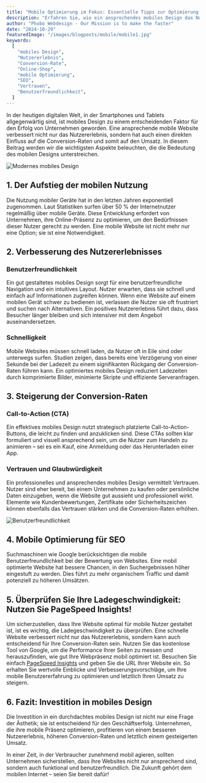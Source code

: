 ```yaml
---
title: "Mobile Optimierung im Fokus: Essentielle Tipps zur Optimierung Ihrer Website für mehr Umsatz!"
description: "Erfahren Sie, wie ein ansprechendes mobiles Design das Nutzererlebnis verbessert und die Conversion-Raten steigert."
author: "Phobo Webdesign - Our Mission is to make the faster"
date: "2024-10-29"
featuredImage: "/images/blogposts/mobile/mobile1.jpg"
keywords:
  [
    "mobiles Design",
    "Nutzererlebnis",
    "Conversion-Rate",
    "Online-Shop",
    "mobile Optimierung",
    "SEO",
    "Vertrauen",
    "Benutzerfreundlichkeit",
  ]
---
```


In der heutigen digitalen Welt, in der Smartphones und Tablets allgegenwärtig sind, ist mobiles Design zu einem entscheidenden Faktor für den Erfolg von Unternehmen geworden. Eine ansprechende mobile Website verbessert nicht nur das Nutzererlebnis, sondern hat auch einen direkten Einfluss auf die Conversion-Raten und somit auf den Umsatz. In diesem Beitrag werden wir die wichtigsten Aspekte beleuchten, die die Bedeutung des mobilen Designs unterstreichen.

![Modernes mobiles Design](/images/blogposts/mobile/mobile1.jpg "Ein modernes mobiles Design auf einem Smartphone, das eine benutzerfreundliche Navigation zeigt.")

## 1. Der Aufstieg der mobilen Nutzung

Die Nutzung mobiler Geräte hat in den letzten Jahren exponentiell zugenommen. Laut Statistiken surfen über 50 % der Internetnutzer regelmäßig über mobile Geräte. Diese Entwicklung erfordert von Unternehmen, ihre Online-Präsenz zu optimieren, um den Bedürfnissen dieser Nutzer gerecht zu werden. Eine mobile Website ist nicht mehr nur eine Option; sie ist eine Notwendigkeit.

## 2. Verbesserung des Nutzererlebnisses

### Benutzerfreundlichkeit

Ein gut gestaltetes mobiles Design sorgt für eine benutzerfreundliche Navigation und ein intuitives Layout. Nutzer erwarten, dass sie schnell und einfach auf Informationen zugreifen können. Wenn eine Website auf einem mobilen Gerät schwer zu bedienen ist, verlassen die Nutzer sie oft frustriert und suchen nach Alternativen. Ein positives Nutzererlebnis führt dazu, dass Besucher länger bleiben und sich intensiver mit dem Angebot auseinandersetzen.

### Schnelligkeit

Mobile Websites müssen schnell laden, da Nutzer oft in Eile sind oder unterwegs surfen. Studien zeigen, dass bereits eine Verzögerung von einer Sekunde bei der Ladezeit zu einem signifikanten Rückgang der Conversion-Raten führen kann. Ein optimiertes mobiles Design reduziert Ladezeiten durch komprimierte Bilder, minimierte Skripte und effiziente Serveranfragen.

## 3. Steigerung der Conversion-Raten

### Call-to-Action (CTA)

Ein effektives mobiles Design nutzt strategisch platzierte Call-to-Action-Buttons, die leicht zu finden und anzuklicken sind. Diese CTAs sollten klar formuliert und visuell ansprechend sein, um die Nutzer zum Handeln zu animieren – sei es ein Kauf, eine Anmeldung oder das Herunterladen einer App.

### Vertrauen und Glaubwürdigkeit

Ein professionelles und ansprechendes mobiles Design vermittelt Vertrauen. Nutzer sind eher bereit, bei einem Unternehmen zu kaufen oder persönliche Daten einzugeben, wenn die Website gut aussieht und professionell wirkt. Elemente wie Kundenbewertungen, Zertifikate oder Sicherheitszeichen können ebenfalls das Vertrauen stärken und die Conversion-Raten erhöhen.

![Benutzerfreundlichkeit](/images/blogposts/mobile/mobile2.jpg "Eine diverse Gruppe von Menschen, die ihre Smartphones verwenden und mit einer intuitiven mobilen App interagieren.")

## 4. Mobile Optimierung für SEO

Suchmaschinen wie Google berücksichtigen die mobile Benutzerfreundlichkeit bei der Bewertung von Websites. Eine mobil optimierte Website hat bessere Chancen, in den Suchergebnissen höher eingestuft zu werden. Dies führt zu mehr organischem Traffic und damit potenziell zu höheren Umsätzen.

## 5. Überprüfen Sie Ihre Ladegeschwindigkeit: Nutzen Sie PageSpeed Insights!

Um sicherzustellen, dass Ihre Website optimal für mobile Nutzer gestaltet ist, ist es wichtig, die Ladegeschwindigkeit zu überprüfen. Eine schnelle Website verbessert nicht nur das Nutzererlebnis, sondern kann auch entscheidend für Ihre Conversion-Raten sein. Nutzen Sie das kostenlose Tool von Google, um die Performance Ihrer Seiten zu messen und herauszufinden, wie gut Ihre Webpräsenz mobil optimiert ist. Besuchen Sie einfach [PageSpeed Insights](https://pagespeed.web.dev/) und geben Sie die URL Ihrer Website ein. So erhalten Sie wertvolle Einblicke und Verbesserungsvorschläge, um Ihre mobile Benutzererfahrung zu optimieren und letztlich Ihren Umsatz zu steigern.

## 6. Fazit: Investition in mobiles Design

Die Investition in ein durchdachtes mobiles Design ist nicht nur eine Frage der Ästhetik; sie ist entscheidend für den Geschäftserfolg. Unternehmen, die ihre mobile Präsenz optimieren, profitieren von einem besseren Nutzererlebnis, höheren Conversion-Raten und letztlich einem gesteigerten Umsatz.

In einer Zeit, in der Verbraucher zunehmend mobil agieren, sollten Unternehmen sicherstellen, dass ihre Websites nicht nur ansprechend sind, sondern auch funktional und benutzerfreundlich. Die Zukunft gehört dem mobilen Internet – seien Sie bereit dafür!
